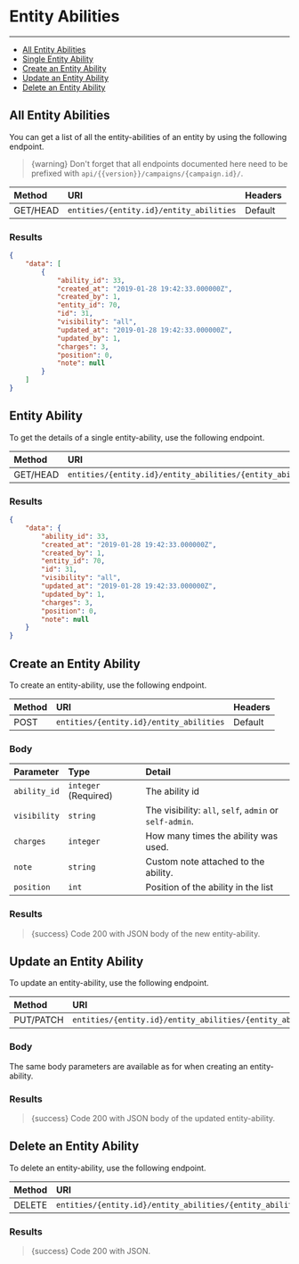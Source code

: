 # Entity Abilities

---

- [All Entity Abilities](#all-entity-abilities)
- [Single Entity Ability](#entity-ability)
- [Create an Entity Ability](#create-entity-ability)
- [Update an Entity Ability](#update-entity-ability)
- [Delete an Entity Ability](#delete-entity-ability)

<a name="all-entity-abilities"></a>
## All Entity Abilities

You can get a list of all the entity-abilities of an entity by using the following endpoint.

> {warning} Don't forget that all endpoints documented here need to be prefixed with `api/{{version}}/campaigns/{campaign.id}/`.


| Method | URI | Headers |
| :- |   :-   |  :-  |
| GET/HEAD | `entities/{entity.id}/entity_abilities` | Default |

### Results
```json
{
    "data": [
        {
            "ability_id": 33,
            "created_at": "2019-01-28 19:42:33.000000Z",
            "created_by": 1,
            "entity_id": 70,
            "id": 31,
            "visibility": "all",
            "updated_at": "2019-01-28 19:42:33.000000Z",
            "updated_by": 1,
            "charges": 3,
            "position": 0,
            "note": null
        }
    ]
}
```


<a name="entity-ability"></a>
## Entity Ability

To get the details of a single entity-ability, use the following endpoint.

| Method | URI | Headers |
| :- |   :-   |  :-  |
| GET/HEAD | `entities/{entity.id}/entity_abilities/{entity_ability.id}` | Default |

### Results
```json
{
    "data": {
        "ability_id": 33,
        "created_at": "2019-01-28 19:42:33.000000Z",
        "created_by": 1,
        "entity_id": 70,
        "id": 31,
        "visibility": "all",
        "updated_at": "2019-01-28 19:42:33.000000Z",
        "updated_by": 1,
        "charges": 3,
        "position": 0,
        "note": null
    }
}
```


<a name="create-entity-ability"></a>
## Create an Entity Ability

To create an entity-ability, use the following endpoint.

| Method | URI | Headers |
| :- |   :-   |  :-  |
| POST | `entities/{entity.id}/entity_abilities` | Default |

### Body

| Parameter | Type | Detail |
| :- |   :-   |  :-  |
| `ability_id` | `integer` (Required) | The ability id |
| `visibility` | `string` | The visibility: `all`, `self`, `admin` or `self-admin`. |
| `charges` | `integer` | How many times the ability was used. |
| `note` | `string` | Custom note attached to the ability. |
| `position` | `int` | Position of the ability in the list |

### Results

> {success} Code 200 with JSON body of the new entity-ability.


<a name="update-entity-ability"></a>
## Update an Entity Ability

To update an entity-ability, use the following endpoint.

| Method | URI | Headers |
| :- |   :-   |  :-  |
| PUT/PATCH | `entities/{entity.id}/entity_abilities/{entity_ability.id}` | Default |

### Body

The same body parameters are available as for when creating an entity-ability.

### Results

> {success} Code 200 with JSON body of the updated entity-ability.


<a name="delete-entity-ability"></a>
## Delete an Entity Ability

To delete an entity-ability, use the following endpoint.

| Method | URI | Headers |
| :- |   :-   |  :-  |
| DELETE | `entities/{entity.id}/entity_abilities/{entity_ability.id}` | Default |

### Results

> {success} Code 200 with JSON.

